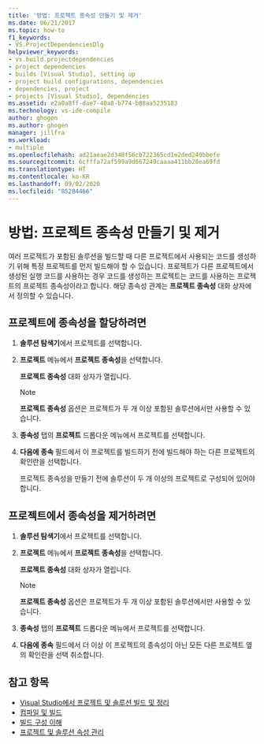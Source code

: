 ```yaml
---
title: '방법: 프로젝트 종속성 만들기 및 제거'
ms.date: 06/21/2017
ms.topic: how-to
f1_keywords:
- VS.ProjectDependenciesDlg
helpviewer_keywords:
- vs.build.projectdependencies
- project dependencies
- builds [Visual Studio], setting up
- project build configurations, dependencies
- dependencies, project
- projects [Visual Studio], dependencies
ms.assetid: e2a0a8ff-dae7-40a8-b774-b88aa5235183
ms.technology: vs-ide-compile
author: ghogen
ms.author: ghogen
manager: jillfra
ms.workload:
- multiple
ms.openlocfilehash: ad21aeae2d348f56cb722365cd1e2ded249bbefe
ms.sourcegitcommit: 6cfffa72af599a9d667249caaaa411bb28ea69fd
ms.translationtype: HT
ms.contentlocale: ko-KR
ms.lasthandoff: 09/02/2020
ms.locfileid: "85284466"
---
```

# <a name="how-to-create-and-remove-project-dependencies"></a>방법: 프로젝트 종속성 만들기 및 제거

여러 프로젝트가 포함된 솔루션을 빌드할 때 다른 프로젝트에서 사용되는 코드를 생성하기 위해 특정 프로젝트를 먼저 빌드해야 할 수 있습니다. 프로젝트가 다른 프로젝트에서 생성된 실행 코드를 사용하는 경우 코드를 생성하는 프로젝트는 코드를 사용하는 프로젝트의 프로젝트 종속성이라고 합니다. 해당 종속성 관계는 **프로젝트 종속성** 대화 상자에서 정의할 수 있습니다.

## <a name="to-assign-dependencies-to-projects"></a>프로젝트에 종속성을 할당하려면

1. **솔루션 탐색기**에서 프로젝트를 선택합니다.

2. **프로젝트** 메뉴에서 **프로젝트 종속성**을 선택합니다.

    **프로젝트 종속성** 대화 상자가 열립니다.

   > [!NOTE]
   > **프로젝트 종속성** 옵션은 프로젝트가 두 개 이상 포함된 솔루션에서만 사용할 수 있습니다.

3. **종속성** 탭의 **프로젝트** 드롭다운 메뉴에서 프로젝트를 선택합니다.

4. **다음에 종속** 필드에서 이 프로젝트를 빌드하기 전에 빌드해야 하는 다른 프로젝트의 확인란을 선택합니다.

   프로젝트 종속성을 만들기 전에 솔루션이 두 개 이상의 프로젝트로 구성되어 있어야 합니다.

## <a name="to-remove-dependencies-from-projects"></a>프로젝트에서 종속성을 제거하려면

1. **솔루션 탐색기**에서 프로젝트를 선택합니다.

2. **프로젝트** 메뉴에서 **프로젝트 종속성**을 선택합니다.

     **프로젝트 종속성** 대화 상자가 열립니다.

    > [!NOTE]
    > **프로젝트 종속성** 옵션은 프로젝트가 두 개 이상 포함된 솔루션에서만 사용할 수 있습니다.

3. **종속성** 탭의 **프로젝트** 드롭다운 메뉴에서 프로젝트를 선택합니다.

4. **다음에 종속** 필드에서 더 이상 이 프로젝트의 종속성이 아닌 모든 다른 프로젝트 옆의 확인란을 선택 취소합니다.

## <a name="see-also"></a>참고 항목

- [Visual Studio에서 프로젝트 및 솔루션 빌드 및 정리](../ide/building-and-cleaning-projects-and-solutions-in-visual-studio.md)
- [컴파일 및 빌드](../ide/compiling-and-building-in-visual-studio.md)
- [빌드 구성 이해](../ide/understanding-build-configurations.md)
- [프로젝트 및 솔루션 속성 관리](managing-project-and-solution-properties.md)
